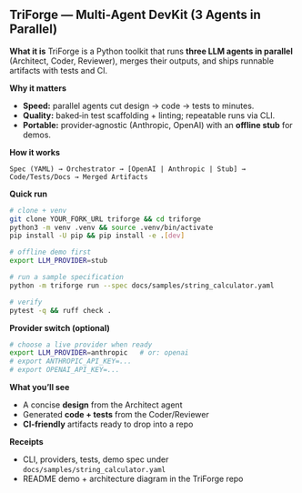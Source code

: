 ## TriForge — Multi‑Agent DevKit (3 Agents in Parallel)

**What it is**
TriForge is a Python toolkit that runs **three LLM agents in parallel** (Architect, Coder, Reviewer), merges their outputs, and ships runnable artifacts with tests and CI.

**Why it matters**

* **Speed:** parallel agents cut design → code → tests to minutes.
* **Quality:** baked‑in test scaffolding + linting; repeatable runs via CLI.
* **Portable:** provider‑agnostic (Anthropic, OpenAI) with an **offline stub** for demos.

**How it works**

```
Spec (YAML) → Orchestrator → [OpenAI | Anthropic | Stub] → Code/Tests/Docs → Merged Artifacts
```

**Quick run**

```bash
# clone + venv
git clone YOUR_FORK_URL triforge && cd triforge
python3 -m venv .venv && source .venv/bin/activate
pip install -U pip && pip install -e .[dev]

# offline demo first
export LLM_PROVIDER=stub

# run a sample specification
python -m triforge run --spec docs/samples/string_calculator.yaml

# verify
pytest -q && ruff check .
```

**Provider switch (optional)**

```bash
# choose a live provider when ready
export LLM_PROVIDER=anthropic   # or: openai
# export ANTHROPIC_API_KEY=...
# export OPENAI_API_KEY=...
```

**What you’ll see**

* A concise **design** from the Architect agent
* Generated **code + tests** from the Coder/Reviewer
* **CI‑friendly** artifacts ready to drop into a repo

**Receipts**

* CLI, providers, tests, demo spec under `docs/samples/string_calculator.yaml`
* README demo + architecture diagram in the TriForge repo
